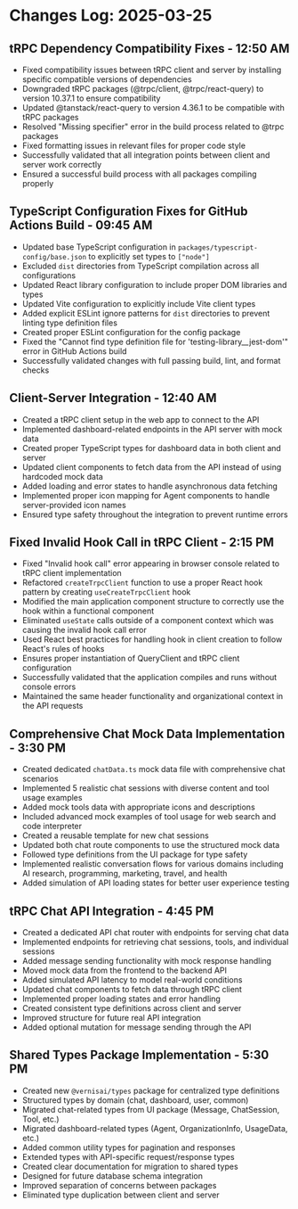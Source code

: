 # Changes Log: 2025-03-25

## tRPC Dependency Compatibility Fixes - 12:50 AM

- Fixed compatibility issues between tRPC client and server by installing specific compatible versions of dependencies
- Downgraded tRPC packages (@trpc/client, @trpc/react-query) to version 10.37.1 to ensure compatibility
- Updated @tanstack/react-query to version 4.36.1 to be compatible with tRPC packages
- Resolved "Missing specifier" error in the build process related to @trpc packages
- Fixed formatting issues in relevant files for proper code style
- Successfully validated that all integration points between client and server work correctly
- Ensured a successful build process with all packages compiling properly

## TypeScript Configuration Fixes for GitHub Actions Build - 09:45 AM

- Updated base TypeScript configuration in `packages/typescript-config/base.json` to explicitly set types to `["node"]`
- Excluded `dist` directories from TypeScript compilation across all configurations
- Updated React library configuration to include proper DOM libraries and types
- Updated Vite configuration to explicitly include Vite client types
- Added explicit ESLint ignore patterns for `dist` directories to prevent linting type definition files
- Created proper ESLint configuration for the config package
- Fixed the "Cannot find type definition file for 'testing-library\_\_jest-dom'" error in GitHub Actions build
- Successfully validated changes with full passing build, lint, and format checks

## Client-Server Integration - 12:40 AM

- Created a tRPC client setup in the web app to connect to the API
- Implemented dashboard-related endpoints in the API server with mock data
- Created proper TypeScript types for dashboard data in both client and server
- Updated client components to fetch data from the API instead of using hardcoded mock data
- Added loading and error states to handle asynchronous data fetching
- Implemented proper icon mapping for Agent components to handle server-provided icon names
- Ensured type safety throughout the integration to prevent runtime errors

## Fixed Invalid Hook Call in tRPC Client - 2:15 PM

- Fixed "Invalid hook call" error appearing in browser console related to tRPC client implementation
- Refactored `createTrpcClient` function to use a proper React hook pattern by creating `useCreateTrpcClient` hook
- Modified the main application component structure to correctly use the hook within a functional component
- Eliminated `useState` calls outside of a component context which was causing the invalid hook call error
- Used React best practices for handling hook in client creation to follow React's rules of hooks
- Ensures proper instantiation of QueryClient and tRPC client configuration
- Successfully validated that the application compiles and runs without console errors
- Maintained the same header functionality and organizational context in the API requests

## Comprehensive Chat Mock Data Implementation - 3:30 PM

- Created dedicated `chatData.ts` mock data file with comprehensive chat scenarios
- Implemented 5 realistic chat sessions with diverse content and tool usage examples
- Added mock tools data with appropriate icons and descriptions
- Included advanced mock examples of tool usage for web search and code interpreter
- Created a reusable template for new chat sessions
- Updated both chat route components to use the structured mock data
- Followed type definitions from the UI package for type safety
- Implemented realistic conversation flows for various domains including AI research, programming, marketing, travel, and health
- Added simulation of API loading states for better user experience testing

## tRPC Chat API Integration - 4:45 PM

- Created a dedicated API chat router with endpoints for serving chat data
- Implemented endpoints for retrieving chat sessions, tools, and individual sessions
- Added message sending functionality with mock response handling
- Moved mock data from the frontend to the backend API
- Added simulated API latency to model real-world conditions
- Updated chat components to fetch data through tRPC client
- Implemented proper loading states and error handling
- Created consistent type definitions across client and server
- Improved structure for future real API integration
- Added optional mutation for message sending through the API

## Shared Types Package Implementation - 5:30 PM

- Created new `@vernisai/types` package for centralized type definitions
- Structured types by domain (chat, dashboard, user, common)
- Migrated chat-related types from UI package (Message, ChatSession, Tool, etc.)
- Migrated dashboard-related types (Agent, OrganizationInfo, UsageData, etc.)
- Added common utility types for pagination and responses
- Extended types with API-specific request/response types
- Created clear documentation for migration to shared types
- Designed for future database schema integration
- Improved separation of concerns between packages
- Eliminated type duplication between client and server
